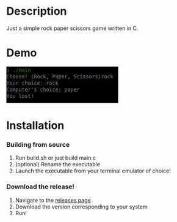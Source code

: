 # Description
Just a simple rock paper scissors game written in C.
# Demo 
![Demo](demo.png)
# Installation
### Building from source
1. Run build.sh or just build main.c
2. (optional) Rename the executable
3. Launch the executable from your terminal emulator of choice!
### Download the release!
1. Navigate to the [releases page](https://github.com/shifter2015/RockPaperScissors_in_C/releases)
2. Download the version corresponding to your system
3. Run!
